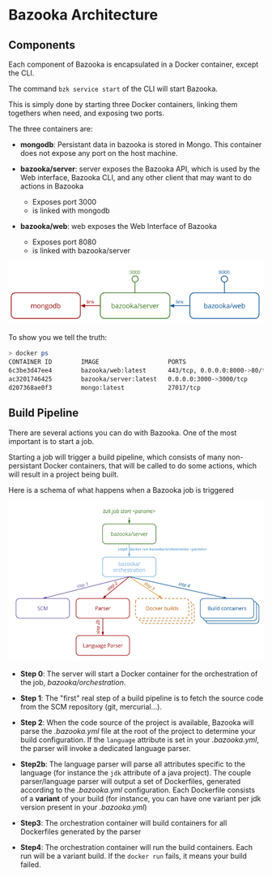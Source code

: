 # Bazooka Architecture

## Components

Each component of Bazooka is encapsulated in a Docker container, except the CLI.

The command `bzk service start` of the CLI will start Bazooka.

This is simply done by starting three Docker containers, linking them togethers when need, and exposing two ports.

The three containers are:

* **mongodb**: Persistant data in bazooka is stored in Mongo. This container does not expose any port on the host machine.

* **bazooka/server**: server exposes the Bazooka API, which is used by the Web interface, Bazooka CLI, and any other client that may want to do actions in Bazooka
    * Exposes port 3000
    * is linked with mongodb

* **bazooka/web**: web exposes the Web Interface of Bazooka
    * Exposes port 8080
    * is linked with bazooka/server

![Bazooka architecture](https://raw.githubusercontent.com/bazooka-ci/docs/master/assets/img/bzk_archi.png)

To show you we tell the truth:

```sh
> docker ps
CONTAINER ID        IMAGE                   PORTS                           NAMES
6c3be3d47ee4        bazooka/web:latest      443/tcp, 0.0.0.0:8000->80/tcp   bzk_web
ac3201746425        bazooka/server:latest   0.0.0.0:3000->3000/tcp          bzk_server
d207368ae0f3        mongo:latest            27017/tcp                       bzk_mongodb
```

## Build Pipeline

There are several actions you can do with Bazooka. One of the most important is to start a job.

Starting a job will trigger a build pipeline, which consists of many non-persistant Docker containers, that will be called to do some actions, which will result in a project being built.

Here is a schema of what happens when a Bazooka job is triggered

![Bazooka architecture](https://raw.githubusercontent.com/bazooka-ci/docs/master/assets/img/bzk_build_pipeline.png)

* **Step 0**: The server will start a Docker container for the orchestration of the job, *bazooka/orchestration*.

* **Step 1**: The "first" real step of a build pipeline is to fetch the source code from the SCM repository (git, mercurial...).

* **Step 2**: When the code source of the project is available, Bazooka will parse the *.bazooka.yml* file at the root of the project to determine your build configuration.
If the `language` attribute is set in your *.bazooka.yml*, the parser will invoke a dedicated language parser.

* **Step2b**: The language parser will parse all attributes specific to the language (for instance the `jdk` attribute of a java project).
The couple parser/language parser will output a set of Dockerfiles, generated according to the *.bazooka.yml* configuration. Each Dockerfile consists of a **variant** of your build (for instance, you can have one variant per jdk version present in your *.bazooka.yml*)

* **Step3**: The orchestration container will build containers for all Dockerfiles generated by the parser

* **Step4**: The orchestration container will run the build containers. Each run will be a variant build. If the `docker run` fails, it means your build failed.
